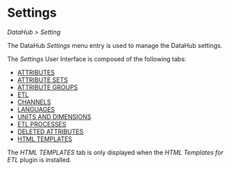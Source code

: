 # Settings  

*DataHub > Setting*

The DataHub *Settings* menu entry is used to manage the DataHub settings.

The *Settings* User Interface is composed of the following tabs:
  - [ATTRIBUTES](./02a_Attributes.md)
  - [ATTRIBUTE SETS](./02b_AttributeSets.md)
  - [ATTRIBUTE GROUPS](./02c_AttributeGroups.md)
  - [ETL](./02d_ETL.md)
  - [CHANNELS](./02e_Channels.md)
  - [LANGUAGES](./02f_Languages.md)
  - [UNITS AND DIMENSIONS](./02g_UnitsDimensions.md)
  - [ETL PROCESSES](./02h_ETLProcesses.md)
  - [DELETED ATTRIBUTES](./02i_DeletedAttributes.md)
  - [HTML TEMPLATES](./02j_HTMLTemplates.md)

The *HTML TEMPLATES* tab is only displayed when the *HTML Templates for ETL* plugin is installed.
